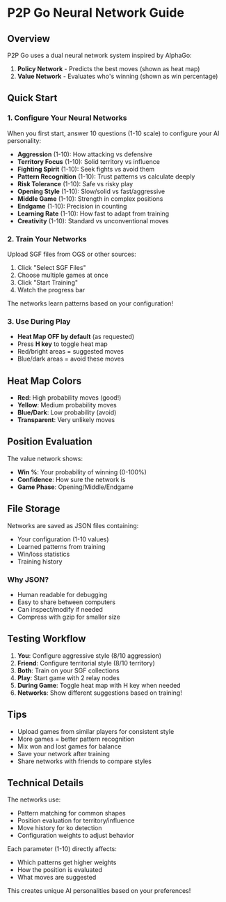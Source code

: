 # P2P Go Neural Network Guide

## Overview

P2P Go uses a dual neural network system inspired by AlphaGo:

1. **Policy Network** - Predicts the best moves (shown as heat map)
2. **Value Network** - Evaluates who's winning (shown as win percentage)

## Quick Start

### 1. Configure Your Neural Networks

When you first start, answer 10 questions (1-10 scale) to configure your AI personality:

- **Aggression** (1-10): How attacking vs defensive
- **Territory Focus** (1-10): Solid territory vs influence
- **Fighting Spirit** (1-10): Seek fights vs avoid them
- **Pattern Recognition** (1-10): Trust patterns vs calculate deeply
- **Risk Tolerance** (1-10): Safe vs risky play
- **Opening Style** (1-10): Slow/solid vs fast/aggressive
- **Middle Game** (1-10): Strength in complex positions
- **Endgame** (1-10): Precision in counting
- **Learning Rate** (1-10): How fast to adapt from training
- **Creativity** (1-10): Standard vs unconventional moves

### 2. Train Your Networks

Upload SGF files from OGS or other sources:

1. Click "Select SGF Files" 
2. Choose multiple games at once
3. Click "Start Training"
4. Watch the progress bar

The networks learn patterns based on your configuration!

### 3. Use During Play

- **Heat Map OFF by default** (as requested)
- Press **H key** to toggle heat map
- Red/bright areas = suggested moves
- Blue/dark areas = avoid these moves

## Heat Map Colors

- **Red**: High probability moves (good!)
- **Yellow**: Medium probability moves
- **Blue/Dark**: Low probability (avoid)
- **Transparent**: Very unlikely moves

## Position Evaluation

The value network shows:
- **Win %**: Your probability of winning (0-100%)
- **Confidence**: How sure the network is
- **Game Phase**: Opening/Middle/Endgame

## File Storage

Networks are saved as JSON files containing:
- Your configuration (1-10 values)
- Learned patterns from training
- Win/loss statistics
- Training history

### Why JSON?

- Human readable for debugging
- Easy to share between computers
- Can inspect/modify if needed
- Compress with gzip for smaller size

## Testing Workflow

1. **You**: Configure aggressive style (8/10 aggression)
2. **Friend**: Configure territorial style (8/10 territory)
3. **Both**: Train on your SGF collections
4. **Play**: Start game with 2 relay nodes
5. **During Game**: Toggle heat map with H key when needed
6. **Networks**: Show different suggestions based on training!

## Tips

- Upload games from similar players for consistent style
- More games = better pattern recognition
- Mix won and lost games for balance
- Save your network after training
- Share networks with friends to compare styles

## Technical Details

The networks use:
- Pattern matching for common shapes
- Position evaluation for territory/influence
- Move history for ko detection
- Configuration weights to adjust behavior

Each parameter (1-10) directly affects:
- Which patterns get higher weights
- How the position is evaluated
- What moves are suggested

This creates unique AI personalities based on your preferences!